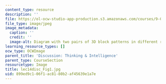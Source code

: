 ```yaml
---
content_type: resource
description: ''
file: https://ol-ocw-studio-app-production.s3.amazonaws.com/courses/9-00sc-introduction-to-psychology-fall-2011/899ed9c106f1ac8180b2af45639e1a7e_lec14disc_Fig1.jpg
file_type: image/jpeg
image_metadata:
  caption: ''
  credit: ''
  image-alt: Diagram with two pairs of 3D block patterns in different rotations
learning_resource_types: []
ocw_type: OCWImage
parent_title: 'Discussion: Thinking & Intelligence'
parent_type: CourseSection
resourcetype: Image
title: lec14disc_Fig1.jpg
uid: 899ed9c1-06f1-ac81-80b2-af45639e1a7e
---
```

